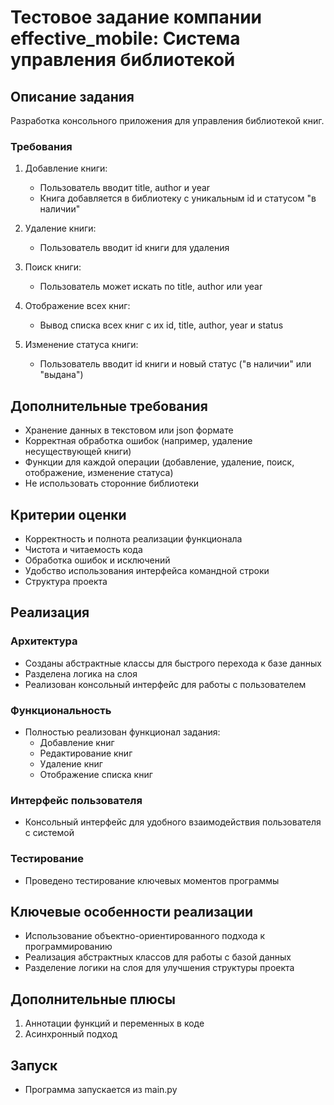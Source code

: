 # Тестовое задание компании effective_mobile: Система управления библиотекой

## Описание задания

Разработка консольного приложения для управления библиотекой книг.

### Требования

1. Добавление книги:
   - Пользователь вводит title, author и year
   - Книга добавляется в библиотеку с уникальным id и статусом "в наличии"

2. Удаление книги:
   - Пользователь вводит id книги для удаления

3. Поиск книги:
   - Пользователь может искать по title, author или year

4. Отображение всех книг:
   - Вывод списка всех книг с их id, title, author, year и status

5. Изменение статуса книги:
   - Пользователь вводит id книги и новый статус ("в наличии" или "выдана")

## Дополнительные требования

- Хранение данных в текстовом или json формате
- Корректная обработка ошибок (например, удаление несуществующей книги)
- Функции для каждой операции (добавление, удаление, поиск, отображение, изменение статуса)
- Не использовать сторонние библиотеки

## Критерии оценки

- Корректность и полнота реализации функционала
- Чистота и читаемость кода
- Обработка ошибок и исключений
- Удобство использования интерфейса командной строки
- Структура проекта

## Реализация

### Архитектура

- Созданы абстрактные классы для быстрого перехода к базе данных
- Разделена логика на слоя
- Реализован консольный интерфейс для работы с пользователем

### Функциональность

- Полностью реализован функционал задания:
  - Добавление книг
  - Редактирование книг
  - Удаление книг
  - Отображение списка книг

### Интерфейс пользователя

- Консольный интерфейс для удобного взаимодействия пользователя с системой

### Тестирование

- Проведено тестирование ключевых моментов программы

## Ключевые особенности реализации

- Использование объектно-ориентированного подхода к программированию
- Реализация абстрактных классов для работы с базой данных
- Разделение логики на слоя для улучшения структуры проекта

## Дополнительные плюсы

1. Аннотации функций и переменных в коде
4. Асинхронный подход

## Запуск
- Программа запускается из main.py